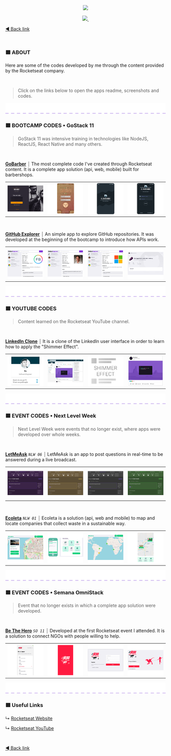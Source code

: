<p align="center">
  <a aria-label="MY_ROCKETSEAT_CODES" href="https://github.com/ronoctua/old-study-codes/study-codes/Rocketseat#🚀">
    <img src="assets/Rocketseat-banner.gif">
  </a>
</p>

<p align="center">
  <a aria-label="MADE_BY_ronoctua" href="https://github.com/ronoctua/old-study-codes/study-codes/Rocketseat#🚀">
    <img src="https://img.shields.io/badge/-MADE_BY_ronoctua-7159c1?style=for-the-badge&labelColor=222222">
  </a>
  <a aria-label="LESSONS_FROM_ROCKETSEAT" href="https://rocketseat.com.br/#🚀">
    <img alt="" src="https://img.shields.io/badge/LESSONS_FROM-Rocketseat_🚀-7159c1?style=for-the-badge&labelColor=222222">
  </a>
</p>

[◄ Back link](https://github.com/ronoctua/old-study-codes#🖖)

<br />

### 🟪 **ABOUT**

Here are some of the codes developed by me through the content provided by the Rocketseat company.

<br />

> Click on the links below to open the apps readme, screenshots and codes.

<p align="center">
  <a aria-label="__dotted_line__" href="https://github.com/ronoctua/old-study-codes/study-codes/Rocketseat#🚀">
    <img src="assets/dotted-purple-line.png">
  </a>
</p>

### 🟪 **BOOTCAMP CODES • GoStack 11**

> GoStack 11 was intensive training in technologies like NodeJS, ReactJS, React Native and many others.

<br />

**[GoBarber](bootcamp/GoStack11/GoBarber#🚀)** ┊ The most complete code I've created through Rocketseat content. It is a complete app solution (api, web, mobile) built for barbershops.

<table>
  <tr>
    <td>
      <a href="bootcamp/GoStack11/GoBarber#🚀">
        <img src="bootcamp/GoStack11/GoBarber/screenshots/GoBarber-mini-screen-02.png">
      </a>
    </td>
    <td>
      <a href="bootcamp/GoStack11/GoBarber#🚀">
        <img src="bootcamp/GoStack11/GoBarber/screenshots/SteampunkGoBarber-mini-screen-01.png">
      </a>
    </td>
    <td>
      <a href="bootcamp/GoStack11/GoBarber#🚀">
        <img src="bootcamp/GoStack11/GoBarber/screenshots/AlienGoBarber-mini-screen-01.png">
      </a>
    </td>
    <td>
      <a href="bootcamp/GoStack11/GoBarber#🚀">
        <img src="bootcamp/GoStack11/GoBarber/screenshots/AlienGoBarber-mini-screen-02.png">
      </a>
    </td>
  </tr>
</table>

<br />

**[GitHub Explorer](bootcamp/GoStack11/GitHubExplorer#🚀)** ┊ An simple app to explore GitHub repositories. It was developed at the beginning of the bootcamp to introduce how APIs work.

<table>
  <tr>
    <td>
      <a href="bootcamp/GoStack11/GitHubExplorer#🚀">
        <img src="bootcamp/GoStack11/GitHubExplorer/screenshots/filemanager/GitHubExplorer-screenshot-MINI-01.png">
      </a>
    </td>
    <td>
      <a href="bootcamp/GoStack11/GitHubExplorer#🚀">
        <img src="bootcamp/GoStack11/GitHubExplorer/screenshots/filemanager/GitHubExplorer-screenshot-MINI-03.png">
      </a>
    </td>
    <td>
      <a href="bootcamp/GoStack11/GitHubExplorer#🚀">
        <img src="bootcamp/GoStack11/GitHubExplorer/screenshots/filemanager/GitHubExplorer-screenshot-MINI-02.png">
      </a>
    </td>
    <td>
      <a href="bootcamp/GoStack11/GitHubExplorer#🚀">
        <img src="bootcamp/GoStack11/GitHubExplorer/screenshots/original/GitHubExplorer-screenshot-MINI-01.png">
      </a>
    </td>
  </tr>
</table>

<p align="center">
  <a aria-label="__dotted_line__" href="https://github.com/ronoctua/old-study-codes/study-codes/Rocketseat#🚀">
    <img src="assets/dotted-purple-line.png">
  </a>
</p>

### 🟪 **YOUTUBE CODES**

> Content learned on the Rocketseat YouTube channel.

<br />

**[LinkedIn Clone](youtube/LinkedInClone#🚀)** ┊ It is a clone of the LinkedIn user interface in order to learn how to apply the "Shimmer Effect".

<table>
  <tr>
    <td>
      <a href="youtube/LinkedInClone#🚀">
        <img src="youtube/LinkedInClone/screenshots/LinkedInClone-mini-01.png">
      </a>
    </td>
    <td>
      <a href="youtube/LinkedInClone#🚀">
        <img src="youtube/LinkedInClone/screenshots/LinkedInClone-mini-02.png">
      </a>
    </td>
    <td>
      <a href="youtube/LinkedInClone#🚀">
        <img src="youtube/LinkedInClone/screenshots/LinkedInClone-mini-03.png">
      </a>
    </td>
    <td>
      <a href="youtube/LinkedInClone#🚀">
        <img src="youtube/LinkedInClone/screenshots/LinkedInClone-mini-04.png">
      </a>
    </td>
  </tr>
</table>

<p align="center">
  <a aria-label="__dotted_line__" href="https://github.com/ronoctua/old-study-codes/study-codes/Rocketseat#🚀">
    <img src="assets/dotted-purple-line.png">
  </a>
</p>

### 🟪 **EVENT CODES • Next Level Week**

> Next Level Week were events that no longer exist, where apps were developed over whole weeks.

<br />

**[LetMeAsk](events/NextLevelWeek/NLW06-LetMeAsk#🚀)** _`NLW 06`_ ┊ LetMeAsk is an app to post questions in real-time to be answered during a live broadcast.

<table>
  <tr>
    <td>
      <a href="events/NextLevelWeek/NLW06-LetMeAsk#🚀">
        <img src="events/NextLevelWeek/NLW06-LetMeAsk/assets/LetMeAsk-screenshot-MINI-01.png">
      </a>
    </td>
    <td>
      <a href="events/NextLevelWeek/NLW06-LetMeAsk#🚀">
        <img src="events/NextLevelWeek/NLW06-LetMeAsk/assets/LetMeAsk-screenshot-MINI-03.png">
      </a>
    </td>
    <td>
      <a href="events/NextLevelWeek/NLW06-LetMeAsk#🚀">
        <img src="events/NextLevelWeek/NLW06-LetMeAsk/assets/LetMeAsk-screenshot-MINI-02.png">
      </a>
    </td>
    <td>
      <a href="events/NextLevelWeek/NLW06-LetMeAsk#🚀">
        <img src="events/NextLevelWeek/NLW06-LetMeAsk/assets/LetMeAsk-screenshot-MINI-04.png">
      </a>
    </td>
  </tr>
</table>

<br />

**[Ecoleta](events/NextLevelWeek/NLW01-Ecoleta#🚀)** _`NLW 01`_ ┊ Ecoleta is a solution (api, web and mobile) to map and locate companies that collect waste in a sustainable way.

<table>
  <tr>
    <td>
      <a href="events/NextLevelWeek/NLW01-Ecoleta#🚀">
        <img src="events/NextLevelWeek/NLW01-Ecoleta/screenshots/webuserinterface/ecoleta-screenshot-MINI-01.png">
      </a>
    </td>
    <td>
      <a href="events/NextLevelWeek/NLW01-Ecoleta#🚀">
        <img src="events/NextLevelWeek/NLW01-Ecoleta/screenshots/original/ecoleta-screenshot-MINI-03.png">
      </a>
    </td>
    <td>
      <a href="events/NextLevelWeek/NLW01-Ecoleta#🚀">
        <img src="events/NextLevelWeek/NLW01-Ecoleta/screenshots/webuserinterface/ecoleta-screenshot-MINI-02.png">
      </a>
    </td>
    <td>
      <a href="events/NextLevelWeek/NLW01-Ecoleta#🚀">
        <img src="events/NextLevelWeek/NLW01-Ecoleta/screenshots/original/ecoleta-screenshot-MINI-04.png">
      </a>
    </td>
  </tr>
</table>

<p align="center">
  <a aria-label="__dotted_line__" href="https://github.com/ronoctua/old-study-codes/study-codes/Rocketseat#🚀">
    <img src="assets/dotted-purple-line.png">
  </a>
</p>

### 🟪 **EVENT CODES • Semana OmniStack**

> Event that no longer exists in which a complete app solution were developed.

<br />

**[Be The Hero](events/SemanaOmniStack/SO11-BeTheHero#🚀)** _`SO 11`_ ┊ Developed at the first Rocketseat event I attended. It is a solution to connect NGOs with people willing to help.

<table>
  <tr>
    <td>
      <a href="events/SemanaOmniStack/SO11-BeTheHero#🚀">
        <img src="events/SemanaOmniStack/SO11-BeTheHero/screenshots/MINI-bethehero-screen-02.png">
      </a>
    </td>
    <td>
      <a href="events/SemanaOmniStack/SO11-BeTheHero#🚀">
        <img src="events/SemanaOmniStack/SO11-BeTheHero/screenshots/dinosaur/MINI-bethehero-screen-01.png">
      </a>
    </td>
    <td>
      <a href="events/SemanaOmniStack/SO11-BeTheHero#🚀">
        <img src="events/SemanaOmniStack/SO11-BeTheHero/screenshots/dinosaur/MINI-bethehero-screen-02.png">
      </a>
    </td>
    <td>
      <a href="events/SemanaOmniStack/SO11-BeTheHero#🚀">
        <img src="events/SemanaOmniStack/SO11-BeTheHero/screenshots/dinosaur/MINI-bethehero-screen-03.png">
      </a>
    </td>
  </tr>
</table>

<p align="center">
  <a aria-label="__dotted_line__" href="https://github.com/ronoctua/old-study-codes/study-codes/Rocketseat#🚀">
    <img src="assets/dotted-purple-line.png">
  </a>
</p>

### 🟪 Useful Links

↳ [Rocketseat Website](https://rocketseat.com.br/#🚀)

↳ [Rocketseat YouTube](https://www.youtube.com/rocketseat#🚀)

<br />

[◄ Back link](https://github.com/ronoctua/old-study-codes#🖖)

